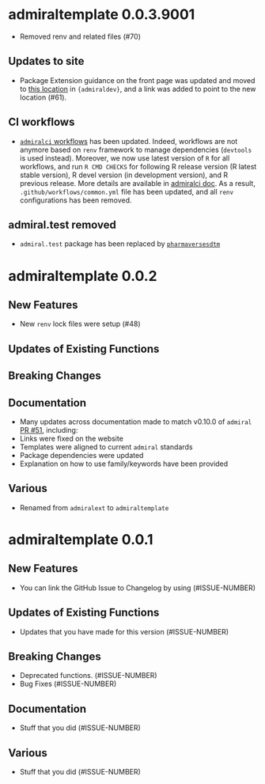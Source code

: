 # admiraltemplate 0.0.3.9001

- Removed renv and related files (#70)

## Updates to site

 - Package Extension guidance on the front page was updated and moved to [this location](https://pharmaverse.github.io/admiraldev/articles/package_extensions.html) in `{admiraldev}`, and a link was added to point to the new location (#61).

## CI workflows

- [`admiralci` workflows](https://github.com/pharmaverse/admiralci) has been updated. Indeed, workflows are not anymore based on `renv` framework to manage dependencies (`devtools` is used instead). Moreover, we now use latest version of `R` for all workflows, and run `R CMD CHECKS` for following R release version (R latest stable version), R devel version (in development version), and R previous release. More details are available in [admiralci doc](https://pharmaverse.github.io/admiralci/index.html).
As a result, `.github/workflows/common.yml` file has been updated, and all `renv` configurations has been removed.

## admiral.test removed

- `admiral.test` package has been replaced by [`pharmaversesdtm`](https://github.com/pharmaverse/pharmaversesdtm)

# admiraltemplate 0.0.2

## New Features

 - New `renv` lock files were setup (#48)

## Updates of Existing Functions

## Breaking Changes

## Documentation

 - Many updates across documentation made to match v0.10.0 of `admiral` [PR #51](https://github.com/pharmaverse/admiraltemplate/pull/51), including: 
 - Links were fixed on the website 
 - Templates were aligned to current `admiral` standards
 - Package dependencies were updated
 - Explanation on how to use family/keywords have been provided

## Various

 - Renamed from `admiralext` to `admiraltemplate`
 
# admiraltemplate 0.0.1

## New Features

 - You can link the GitHub Issue to Changelog by using (#ISSUE-NUMBER)

## Updates of Existing Functions

 - Updates that you have made for this version (#ISSUE-NUMBER)

## Breaking Changes

 - Deprecated functions. (#ISSUE-NUMBER)
 - Bug Fixes (#ISSUE-NUMBER)

## Documentation

 - Stuff that you did (#ISSUE-NUMBER)

## Various

 - Stuff that you did (#ISSUE-NUMBER)


